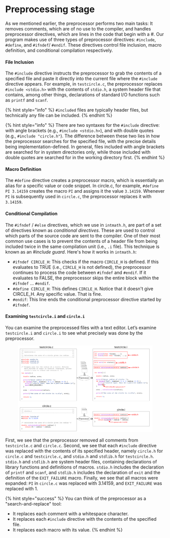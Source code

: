 # Preprocessing stage

As we mentioned earlier, the preprocessor performs two main tasks: It removes comments, which are of no use to the compiler, and handles preprocessor directives, which are lines in the code that begin with a #. Our program makes use of three types of preprocessor directives: `#include`, `#define`, and `#ifndef`/ `#endif`. These directives control file inclusion, macro definition, and conditional compilation respectively.

#### File Inclusion

The `#include` directive instructs the preprocessor to grab the contents of a specified file and paste it directly into the current file where the `#include` directive appears. For example, in `testcircle.c`, the preprocessor replaces `#include <stdio.h>` with the contents of `stdio.h`, a system header file that contains, among other things, declarations of standard I/O functions such as `printf` and `scanf`.

{% hint style="info" %}
`#included` files are typically header files, but technically any file can be included.
{% endhint %}

{% hint style="info" %}
There are two syntaxes for the `#include` directive: with angle brackets (e.g., `#include <stdio.h>`), and with double quotes (e.g., `#include "circle.h"`). The difference between these two lies in how the preprocessor searches for the specified file, with the precise details being implementation-defined. In general, files included with angle brackets are searched for in system directories only, while those included with double quotes are searched for in the working directory first.
{% endhint %}

#### Macro Definition

The `#define` directive creates a preprocessor macro, which is essentially an alias for a specific value or code snippet. In circle.c, for example, `#define PI 3.14159` creates the macro `PI` and assigns it the value `3.14159`. Whenever `PI` is subsequently used in `circle.c`, the preprocessor replaces it with `3.14159`.

#### Conditional Compilation

The `#ifndef` / `#else` directives, which we use in `intmath.h`, are part of a set of directives known as _conditional_ _directives_. These are used to control which parts of the source code are sent to the compiler. One of their most common use cases is to prevent the contents of a header file from being included twice in the same compilation unit (i.e., `.i` file). This technique is known as an _#include guard_. Here's how it works in `intmath.h`:

* `#ifndef CIRCLE_H`: This checks if the macro `CIRCLE_H` is defined. If this evaluates to TRUE (i.e., `CIRCLE_H` is not defined), the preprocessor continues to process the code between `#ifndef` and `#endif`. If it evaluates to FALSE, the preprocessor skips the entire block within the `#ifndef` ... `#endif`.
* `#define CIRCLE_H`: This defines `CIRCLE_H`. Notice that it doesn't give CIRCLE\_H. Any specific value. That is fine.&#x20;
* `#endif`: This line ends the conditional preprocessor directive started by `#ifndef`.&#x20;

#### Examining `testcircle.i` and `circle.i`

You can examine the preprocessed files with a text editor. Let’s examine `testcircle.i` and `circle.i` to see what precisely was done by the preprocessor.

<figure><img src="../../.gitbook/assets/Group 19 (5).png" alt=""><figcaption></figcaption></figure>

First, we see that the preprocessor removed all comments from `testcircle.c` and `circle.c`. Second, we see that each `#include` directive was replaced with the contents of its specified header, namely `circle.h` for `circle.c` and `testcircle.c`, and `stdio.h` and `stdlib.h` for `testcircle.h`. `stdio.h` and `stdlib.h` are system header files, containing declarations of library functions and definitions of macros. `stdio.h` includes the declaration of `printf` and `scanf`, and `stdlib.h` includes the declaration of `exit` and the definition of the `EXIT_FAILURE` macro. Finally, we see that all macros were expanded: `PI` in `circle.c` was replaced with 3.14159, and `EXIT_FAILURE` was replaced with 1.

{% hint style="success" %}
You can think of the preprocessor as a "search-and-replace" tool:

* It replaces each comment with a whitespace character.
* It replaces each `#include` directive with the contents of the specified file.
* It replaces each macro with its value.
{% endhint %}
